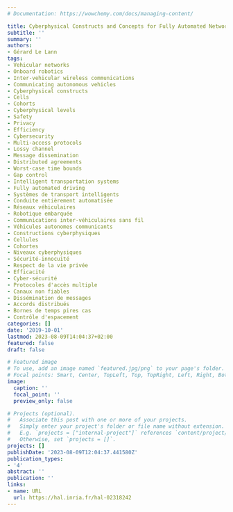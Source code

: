 ```yaml
---
# Documentation: https://wowchemy.com/docs/managing-content/

title: Cyberphysical Constructs and Concepts for Fully Automated Networked Vehicles
subtitle: ''
summary: ''
authors:
- Gérard Le Lann
tags:
- Vehicular networks
- Onboard robotics
- Inter-vehicular wireless communications
- Communicating autonomous vehicles
- Cyberphysical constructs
- Cells
- Cohorts
- Cyberphysical levels
- Safety
- Privacy
- Efficiency
- Cybersecurity
- Multi-access protocols
- Lossy channel
- Message dissemination
- Distributed agreements
- Worst-case time bounds
- Gap control
- Intelligent transportation systems
- Fully automated driving
- Systèmes de transport intelligents
- Conduite entièrement automatisée
- Réseaux véhiculaires
- Robotique embarquée
- Communications inter-véhiculaires sans fil
- Véhicules autonomes communicants
- Constructions cyberphysiques
- Cellules
- Cohortes
- Niveaux cyberphysiques
- Sécurité-innocuité
- Respect de la vie privée
- Efficacité
- Cyber-sécurité
- Protocoles d'accès multiple
- Canaux non fiables
- Dissémination de messages
- Accords distribués
- Bornes de temps pires cas
- Contrôle d'espacement
categories: []
date: '2019-10-01'
lastmod: 2023-08-09T14:04:37+02:00
featured: false
draft: false

# Featured image
# To use, add an image named `featured.jpg/png` to your page's folder.
# Focal points: Smart, Center, TopLeft, Top, TopRight, Left, Right, BottomLeft, Bottom, BottomRight.
image:
  caption: ''
  focal_point: ''
  preview_only: false

# Projects (optional).
#   Associate this post with one or more of your projects.
#   Simply enter your project's folder or file name without extension.
#   E.g. `projects = ["internal-project"]` references `content/project/deep-learning/index.md`.
#   Otherwise, set `projects = []`.
projects: []
publishDate: '2023-08-09T12:04:37.441580Z'
publication_types:
- '4'
abstract: ''
publication: ''
links:
- name: URL
  url: https://hal.inria.fr/hal-02318242
---
```

